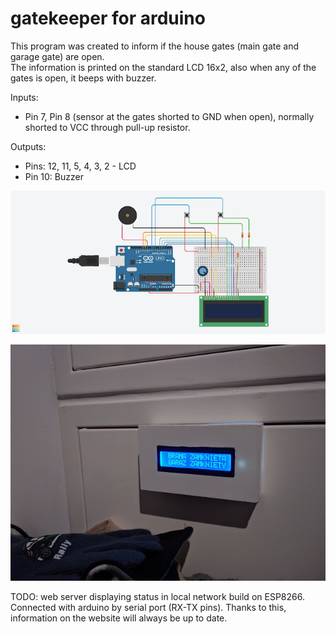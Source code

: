 # gatekeeper for arduino

This program was created to inform if the house gates (main gate and garage gate) are open.<br>
The information is printed on the standard LCD 16x2, also when any of the gates is open, it beeps with buzzer.

Inputs:

* Pin 7, Pin 8 (sensor at the gates shorted to GND when open), normally shorted to VCC through pull-up resistor.

Outputs:

* Pins: 12, 11, 5, 4, 3, 2 - LCD
* Pin 10: Buzzer

![scheme](https://github.com/Qbunjo/gatekeeper/blob/master/Monitor%20bram.png)


![frontend](https://github.com/Qbunjo/gatekeeper/blob/master/IMG_20181229_163546.jpg)

TODO:
web server displaying status in local network build on ESP8266.
Connected with arduino by serial port (RX-TX pins).
Thanks to this, information on the website will always be up to date.
